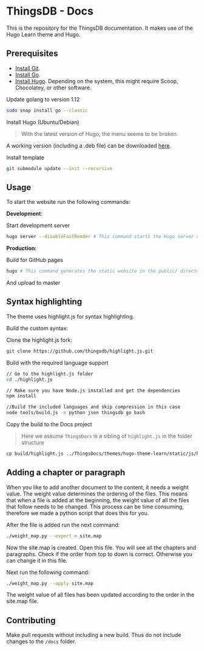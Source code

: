 # ThingsDB - Docs

This is the repository for the ThingsDB documentation. It makes use of the Hugo Learn theme and Hugo.

## Prerequisites

- [Install Git](https://git-scm.com/downloads).
- [Install Go](https://golang.org/doc/install).
- [Install Hugo](https://gohugo.io/getting-started/installing/). Depending on the system, this might require Scoop, Chocolatey, or other software.

Update golang to version 1.12

```bash
sudo snap install go --classic
```

Install Hugo (Ubuntu/Debian)

> With the latest version of Hugo, the menu seems to be broken.

A working version (including a .deb file) can be downloaded [here](https://github.com/gohugoio/hugo/releases/tag/v0.69.2).

Install template

```bash
git submodule update --init --recursive
```

## Usage

To start the website run the following commands:

**Development**:

Start development server

```bash
hugo server --disableFastRender # This command starts the Hugo server and watches the site directory for changes.
```

**Production**:

Build for GitHub pages

```bash
hugo # This command generates the static website in the public/ directory. If you do not have a site, then it gives errors about missing layout files.
```

And upload to master

## Syntax highlighting

The theme uses highlight.js for syntax highlighting.

Build the custom syntax:

Clone the highlight.js fork:

```bash
git clone https://github.com/thingsdb/highlight.js.git
```

Build with the required language support

```bash
// Go to the highlight.js folder
cd ./highlight.js

// Make sure you have Node.js installed and get the dependencies
npm install

//Build the included languages and skip compression in this case
node tools/build.js -n python json thingsdb go bash
```

Copy the build to the Docs project

> Here we assume `ThingsDocs` is a sibling of `highlight.js` in the folder structure

```bash
cp build/highlight.js ../ThingsDocs/themes/hugo-theme-learn/static/js/highlight.pack.js
```

## Adding a chapter or paragraph

When you like to add another document to the content, it needs a weight value. The weight value determines the ordering of the files. This means that when a file is added at the beginning, the weight value of all the files that follow needs to be changed. This process can be time consuming, therefore we made a python script that does this for you.

After the file is added run the next command:

```bash
./weight_map.py --export > site.map
```

Now the site.map is created. Open this file. You will see all the chapters and paragraphs. Check if the order from top to down is correct. Otherwise you can change it in this file.

Next run the following command:

```bash
./weight_map.py --apply site.map
```

The weight value of all files has been updated according to the order in the site.map file.

## Contributing

Make pull requests without including a new build. Thus do not include changes to the `/docs` folder.
